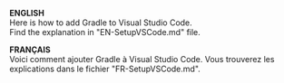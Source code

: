 **ENGLISH**<br/>Here is how to add Gradle to Visual Studio Code.<br/>Find the explanation in "EN-SetupVSCode.md" file.

**FRANÇAIS**<br/>Voici comment ajouter Gradle à Visual Studio Code. Vous trouverez les explications dans le fichier "FR-SetupVSCode.md".
